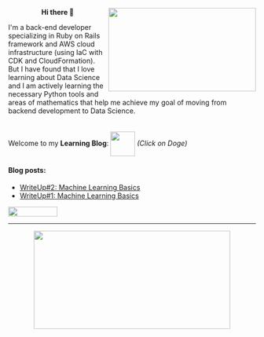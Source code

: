 <p align="center"><b>  </b></p>
<p align="right">
  <img src="stocks-dogecoin-going-up-shiba-inu-0bu21diglq1a8pwh.gif" width="300px" height="170px" align="right"/>
</p>
<p align="left"><p align="center"><b>Hi there 👋 </b></p> I'm a back-end developer specializing in Ruby on Rails framework and AWS cloud infrastructure (using IaC with CDK and CloudFormation). But I have found that I love learning about Data Science and I am actively learning the necessary Python tools and areas of mathematics that help me achieve my goal of moving from backend development to Data Science. <br><br><br> Welcome to my <b>Learning Blog</b>: <a href="https://a113ssa.github.io/" rel="button"><img src="https://github.com/a113ssa/a113ssa.github.io/blob/main/images/logo.png?raw=true" width="50px" height="50px" align="center"/></a> <i>(Click on Doge)</i></p>


#### Blog posts:
<!-- BLOG-POST-LIST:START -->
- [WriteUp#2: Machine Learning Basics](https://a113ssa.github.io/writeup/writeup-2/)
- [WriteUp#1: Machine Learning Basics](https://a113ssa.github.io/writeup/writeup-1/)
<!-- BLOG-POST-LIST:END -->

<p><img src="https://komarev.com/ghpvc/?username=a113ssa&color=yellow" width="100px" height="20px"/></p>

<hr/>

<p align="center"><a href="https://git.io/streak-stats" rel="button"><img src="http://github-readme-streak-stats.herokuapp.com?user=a113ssa&theme=dark&background=000000" width="400px" height="200px" align="center"/></a></p>
